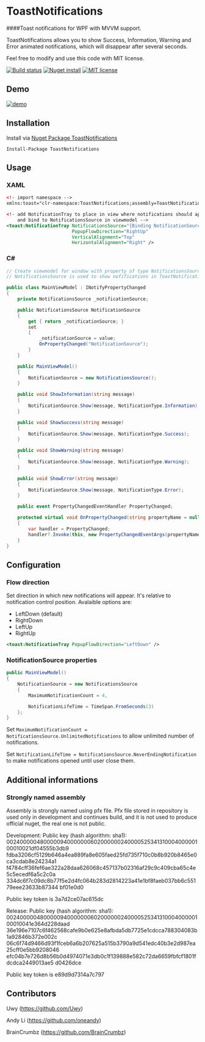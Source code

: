 # ToastNotifications
####Toast notifications for WPF with MVVM support.

ToastNotifications allows you to show Success, Information, Warning and Error animated notifications, which will disappear after several seconds.

Feel free to modify and use this code with MIT license.

[![Build status](https://ci.appveyor.com/api/projects/status/xk2e7g0nxfh5v92q?svg=true)](https://ci.appveyor.com/project/raflop/toastnotifications)  [![Nuget install](https://img.shields.io/badge/nuget-install-green.svg)](https://www.nuget.org/packages/ToastNotifications/) [![MIT license](https://img.shields.io/badge/mit-license-blue.svg)](https://github.com/raflop/ToastNotifications/blob/master/LICENSE)

## Demo

[![demo](http://devcrew.pl/github/toastnotifications/demo.gif)](http://devcrew.pl/github/toastnotifications/demo.gif)

## Installation

Install via [Nuget Package ToastNotifications](https://www.nuget.org/packages/ToastNotifications/)

```
Install-Package ToastNotifications
```

## Usage

### XAML

```xml
<!- import namespace -->
xmlns:toast="clr-namespace:ToastNotifications;assembly=ToastNotifications"

<!- add NotificationTray to place in view where notifications should appear
    and bind to NotificationsSource in viewmodel -->
<toast:NotificationTray NotificationsSource="{Binding NotificationSource}"
                        PopupFlowDirection="RightUp"
                        VerticalAlignment="Top"
                        HorizontalAlignment="Right" />
```

### C&#35;

```csharp
// Create viewmodel for window with property of type NotificationsSource.
// NotificationsSource is used to show nofifications in ToastNotifications control

public class MainViewModel : INotifyPropertyChanged
{
    private NotificationsSource _notificationSource;

    public NotificationsSource NotificationSource
    {
        get { return _notificationSource; }
        set
        {
            _notificationSource = value;
            OnPropertyChanged("NotificationSource");
        }
    }

    public MainViewModel()
    {
        NotificationSource = new NotificationsSource();
    }

    public void ShowInformation(string message)
    {
        NotificationSource.Show(message, NotificationType.Information);
    }

    public void ShowSuccess(string message)
    {
        NotificationSource.Show(message, NotificationType.Success);
    }

    public void ShowWarning(string message)
    {
        NotificationSource.Show(message, NotificationType.Warning);
    }

    public void ShowError(string message)
    {
        NotificationSource.Show(message, NotificationType.Error);
    }

    public event PropertyChangedEventHandler PropertyChanged;

    protected virtual void OnPropertyChanged(string propertyName = null)
    {
        var handler = PropertyChanged;
        handler?.Invoke(this, new PropertyChangedEventArgs(propertyName));
    }
}
```

## Configuration

### Flow direction

Set direction in which new notifications will appear. It's relative to notification control position.
Avalaible options are:

* LeftDown  (default)
* RightDown
* LeftUp
* RightUp

```xml
<toast:NotificationTray PopupFlowDirection="LeftDown" />
```

### NotificationSource properties

```csharp
public MainViewModel()
{
    NotificationSource = new NotificationsSource
    {
        MaximumNotificationCount = 4,

        NotificationLifeTime = TimeSpan.FromSeconds(3)
    };
}
```

Set `MaximumNotificationCount = NotificationsSource.UnlimitedNotifications` to allow unlimited number of notifications.

Set `NotificationLifeTime = NotificationsSource.NeverEndingNotification` to make notifications opened until user close them.

## Additional informations

### Strongly named assembly

Assembly is strongly named using pfx file. Pfx file stored in repository is used only in development and continues build, and it is not used to produce official nuget, the real one is not public.

Development:
Public key (hash algorithm: sha1):
002400000480000094000000060200000024000052534131000400000100010021df04555b3db9
fdba3206cf5129b646a4ea889fa8e605faed25fd735f710c0b8b920b8465e0ca3cdab8e24234a1
f4784cff36fef6ae322a28daa626068c457137b02316af29c9c409cba65c4e5c5ecedf6a5c2c0a
334dc6f7c09dc8b77f5e2d4fc064b283d2814223a41e1bf8faeb037bb6c55179eee23633b87344
bf01e0d0

Public key token is 3a7d2ce07ac615dc

Release:
Public key (hash algorithm: sha1):
002400000480000094000000060200000024000052534131000400000100010041e364d228daad
36e196e7107c6f462568cafe9b0e625e8afbda5db7725e1cdcca788304083b1a92846b372e002c
06c6f74d9466d93f1fceb6a6b207625a515b3790a9d541edc40b3e2d987ea25cff0e5bb9208046
efc04b7e726d8b56b0d4974071e3db0c1f139888e582c72da6659fbfcf1801fdcdca2449013ae5
d0426dce

Public key token is e89d9d7314a7c797

## Contributors

Uwy (https://github.com/Uwy)

Andy Li (https://github.com/oneandy)

BrainCrumbz (https://github.com/BrainCrumbz)
